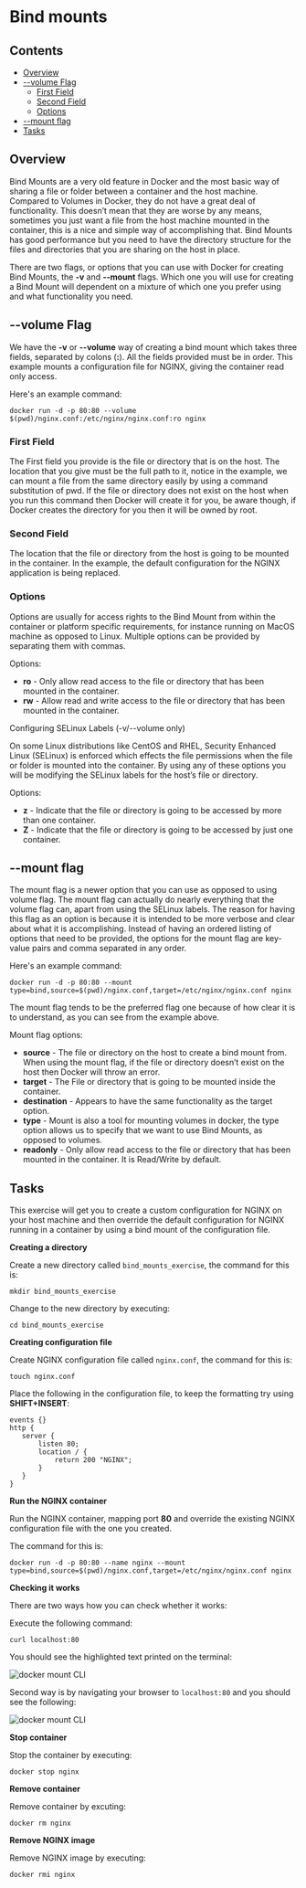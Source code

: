 # Bind mounts

<!--TOC_START-->
## Contents
- [Overview](#overview)
- [--volume Flag](#volume-flag)
	- [First Field](#first-field)
	- [Second Field](#second-field)
	- [Options](#options)
- [--mount flag](#mount-flag)
- [Tasks](#tasks)

<!--TOC_END-->
## Overview

Bind Mounts are a very old feature in Docker and the most basic way of sharing a file or folder between a container and the host machine. 
Compared to Volumes in Docker, they do not have a great deal of functionality. 
This doesn’t mean that they are worse by any means, sometimes you just want a file from the host machine mounted in the container, this is a nice and simple way of accomplishing that. 
Bind Mounts has good performance but you need to have the directory structure for the files and directories that you are sharing on the host in place.

There are two flags, or options that you can use with Docker for creating Bind Mounts, the **-v** and **--mount** flags. 
Which one you will use for creating a Bind Mount will dependent on a mixture of which one you prefer using and what functionality you need.

## --volume Flag

We have the **-v** or **--volume** way of creating a bind mount which takes three fields, separated by colons (**:**). 
All the fields provided must be in order. 
This example mounts a configuration file for NGINX, giving the container read only access.

Here's an example command:

```shell
docker run -d -p 80:80 --volume $(pwd)/nginx.conf:/etc/nginx/nginx.conf:ro nginx
```

### First Field

The First field you provide is the file or directory that is on the host. 
The location that you give must be the full path to it, notice in the example, we can mount a file from the same directory easily by using a command substitution of pwd. 
If the file or directory does not exist on the host when you run this command then Docker will create it for you, be aware though, if Docker creates the directory for you then it will be owned by root.

### Second Field

The location that the file or directory from the host is going to be mounted in the container. 
In the example, the default configuration for the NGINX application is being replaced.

### Options

Options are usually for access rights to the Bind Mount from within the container or platform specific requirements, for instance running on MacOS machine as opposed to Linux. 
Multiple options can be provided by  separating them with commas.

Options:
* **ro** - Only allow read access to the file or directory that has been mounted in the container.
* **rw** - Allow read and write access to the file or directory that has been mounted in the container.

Configuring SELinux Labels (-v/--volume only)

On some Linux distributions like CentOS and RHEL, Security Enhanced Linux (SELinux) is enforced which effects the file permissions when the file or folder is mounted into the container. 
By using any of these options you will be modifying the SELinux labels for the host’s file or directory.

Options:
* **z** - Indicate that the file or directory is going to be accessed by more than one container.
* **Z** - Indicate that the file or directory is going to be accessed by just one container.

## --mount flag

The mount flag is a newer option that you can use as opposed to using volume flag. 
The mount flag can actually do nearly everything that the volume flag can, apart from using the SELinux labels. 
The reason for having this flag as an option is because it is intended to be more verbose and clear about what it is accomplishing. 
Instead of having an ordered listing of options that need to be provided, the options for the mount flag are key-value pairs and comma separated in any order.

Here's an example command:

```shell
docker run -d -p 80:80 --mount type=bind,source=$(pwd)/nginx.conf,target=/etc/nginx/nginx.conf nginx
```

The mount flag tends to be the preferred flag one because of how clear it is to understand, as you can see from the example above.

Mount flag options:

* **source** - The file or directory on the host to create a bind mount from. When using the mount flag, if the file or directory doesn’t exist on the host then Docker will throw an error.
* **target** - The File or directory that is going to be mounted inside the container.
* **destination** - Appears to have the same functionality as the target option.
* **type** - Mount is also a tool for mounting volumes in docker, the type option allows us to specify that we want to use Bind Mounts, as opposed to volumes.
* **readonly** - Only allow read access to the file or directory that has been mounted in the container. 
It is Read/Write by default.

## Tasks


This exercise will get you to create a custom configuration for NGINX on your host machine and then override the default configuration for NGINX running in a  container by using a bind mount of the configuration file.

**Creating a directory**

Create a new directory called `bind_mounts_exercise`, the command for this is:

```shell
mkdir bind_mounts_exercise
```

Change to the new directory by executing:

```shell
cd bind_mounts_exercise
``` 

**Creating configuration file**

Create NGINX configuration file called `nginx.conf`, the command for this is:

```shell
touch nginx.conf
```

Place the following in the configuration file, to keep the formatting try using **SHIFT+INSERT**:

```
events {}
http {
   server {
       listen 80;
       location / {
           return 200 "NGINX";
       }
   }
}
```

**Run the NGINX container**

Run the NGINX container, mapping port **80** and override the existing NGINX configuration file with the one you created.

The command for this is:

```shell
docker run -d -p 80:80 --name nginx --mount type=bind,source=$(pwd)/nginx.conf,target=/etc/nginx/nginx.conf nginx
```

**Checking it works**

There are two ways how you can check whether it works:

Execute the following command:

```shell
curl localhost:80
``` 

You should see the highlighted text printed on the terminal:

![docker mount CLI](https://imgur.com/Y5pmala.jpg)

Second way is by navigating your browser to `localhost:80` and you should see the following:

![docker mount CLI](https://imgur.com/lPMUN2c.jpg)

**Stop container**
 
 Stop the container by executing:
 
 ```shell
docker stop nginx 
```

**Remove container**

Remove container by excuting:

```shell
docker rm nginx
```

**Remove NGINX image**

Remove NGINX image by executing:

```shell 
docker rmi nginx
```